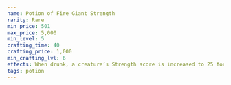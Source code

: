 ```yaml
---
name: Potion of Fire Giant Strength
rarity: Rare
min_price: 501
max_price: 5,000
min_level: 5
crafting_time: 40
crafting_price: 1,000
min_crafting_lvl: 6
effects: When drunk, a creature’s Strength score is increased to 25 for 1 hour.
tags: potion
---
```

